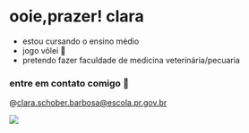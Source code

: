 # ooie,prazer! clara
- estou cursando o ensino médio
- jogo vôlei 🏐
- pretendo fazer faculdade de medicina veterinária/pecuaria

### entre em contato comigo 💨
@clara.schober.barbosa@escola.pr.gov.br


![](https://media1.tenor.com/m/NKbU4iemz34AAAAC/ram-ram-trucks.gif)
